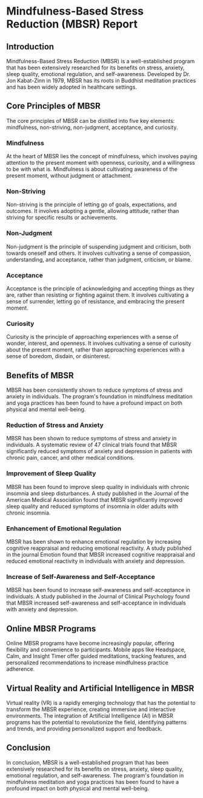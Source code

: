 Mindfulness-Based Stress Reduction (MBSR) Report
==============================================

Introduction
------------

Mindfulness-Based Stress Reduction (MBSR) is a well-established program that has been extensively researched for its benefits on stress, anxiety, sleep quality, emotional regulation, and self-awareness. Developed by Dr. Jon Kabat-Zinn in 1979, MBSR has its roots in Buddhist meditation practices and has been widely adopted in healthcare settings.

Core Principles of MBSR
-------------------------

The core principles of MBSR can be distilled into five key elements: mindfulness, non-striving, non-judgment, acceptance, and curiosity.

### Mindfulness

At the heart of MBSR lies the concept of mindfulness, which involves paying attention to the present moment with openness, curiosity, and a willingness to be with what is. Mindfulness is about cultivating awareness of the present moment, without judgment or attachment.

### Non-Striving

Non-striving is the principle of letting go of goals, expectations, and outcomes. It involves adopting a gentle, allowing attitude, rather than striving for specific results or achievements.

### Non-Judgment

Non-judgment is the principle of suspending judgment and criticism, both towards oneself and others. It involves cultivating a sense of compassion, understanding, and acceptance, rather than judgment, criticism, or blame.

### Acceptance

Acceptance is the principle of acknowledging and accepting things as they are, rather than resisting or fighting against them. It involves cultivating a sense of surrender, letting go of resistance, and embracing the present moment.

### Curiosity

Curiosity is the principle of approaching experiences with a sense of wonder, interest, and openness. It involves cultivating a sense of curiosity about the present moment, rather than approaching experiences with a sense of boredom, disdain, or disinterest.

Benefits of MBSR
-----------------

MBSR has been consistently shown to reduce symptoms of stress and anxiety in individuals. The program's foundation in mindfulness meditation and yoga practices has been found to have a profound impact on both physical and mental well-being.

### Reduction of Stress and Anxiety

MBSR has been shown to reduce symptoms of stress and anxiety in individuals. A systematic review of 47 clinical trials found that MBSR significantly reduced symptoms of anxiety and depression in patients with chronic pain, cancer, and other medical conditions.

### Improvement of Sleep Quality

MBSR has been found to improve sleep quality in individuals with chronic insomnia and sleep disturbances. A study published in the Journal of the American Medical Association found that MBSR significantly improved sleep quality and reduced symptoms of insomnia in older adults with chronic insomnia.

### Enhancement of Emotional Regulation

MBSR has been shown to enhance emotional regulation by increasing cognitive reappraisal and reducing emotional reactivity. A study published in the journal Emotion found that MBSR increased cognitive reappraisal and reduced emotional reactivity in individuals with anxiety and depression.

### Increase of Self-Awareness and Self-Acceptance

MBSR has been found to increase self-awareness and self-acceptance in individuals. A study published in the Journal of Clinical Psychology found that MBSR increased self-awareness and self-acceptance in individuals with anxiety and depression.

Online MBSR Programs
---------------------

Online MBSR programs have become increasingly popular, offering flexibility and convenience to participants. Mobile apps like Headspace, Calm, and Insight Timer offer guided meditations, tracking features, and personalized recommendations to increase mindfulness practice adherence.

Virtual Reality and Artificial Intelligence in MBSR
------------------------------------------------

Virtual reality (VR) is a rapidly emerging technology that has the potential to transform the MBSR experience, creating immersive and interactive environments. The integration of Artificial Intelligence (AI) in MBSR programs has the potential to revolutionize the field, identifying patterns and trends, and providing personalized support and feedback.

Conclusion
----------

In conclusion, MBSR is a well-established program that has been extensively researched for its benefits on stress, anxiety, sleep quality, emotional regulation, and self-awareness. The program's foundation in mindfulness meditation and yoga practices has been found to have a profound impact on both physical and mental well-being.